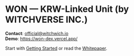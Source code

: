 # WON — KRW-Linked Unit (by WITCHVERSE INC.)

**Contact**: [official@witchwich.io](mailto:official@witchwich.io)  
**Demo**: https://won-dex.vercel.app/

Start with [Getting Started](getting-started.md) or read the [Whitepaper](whitepaper.md).
